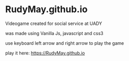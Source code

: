 # RudyMay.github.io
Videogame created for social service at UADY

was made using Vanilla Js, javascript and css3

use keyboard left arrow and right arrow to play the game

play it here: https://RudyMay.github.io
